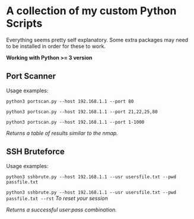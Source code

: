 # A collection of my custom Python Scripts

Everything seems pretty self explanatory.
Some extra packages may need to be installed in order for these to work.

**Working with Python >= 3 version**

## Port Scanner

Usage examples:

`python3 portscan.py --host 192.168.1.1 --port 80`

`python3 portscan.py --host 192.168.1.1 --port 21,22,25,80`

`python3 portscan.py --host 192.168.1.1 --port 1-1000`

*Returns a table of results similar to the nmap.*

## SSH Bruteforce

Usage examples:

`python3 sshbrute.py --host 192.168.1.1 --usr usersfile.txt --pwd passfile.txt`

`python3 sshbrute.py --host 192.168.1.1 --usr usersfile.txt --pwd passfile.txt --rst` *To reset your session*

*Returns a successful user:pass combination.*